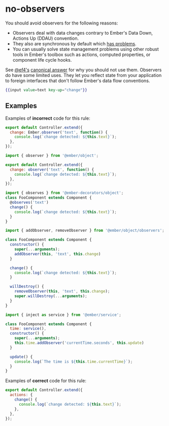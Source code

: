 # no-observers

You should avoid observers for the following reasons:

* Observers deal with data changes contrary to Ember's Data Down, Actions Up (DDAU) convention.
* They also are synchronous by default which [has problems](https://emberjs.github.io/rfcs/0494-async-observers.html#motivation).
* You can usually solve state management problems using other robust tools in Ember's toolbox such as actions, computed properties, or component life cycle hooks.

See [@ef4's](https://github.com/ef4/) [canonical answer](https://discuss.emberjs.com/t/why-should-i-not-use-observers-in-my-ember-application/16868/3) for why you should not use them.
Observers do have some limited uses. They let you reflect state from your application to foreign interfaces that don't follow Ember's data flow conventions.

```hbs
{{input value=text key-up="change"}}
```

## Examples

Examples of **incorrect** code for this rule:

```js
export default Controller.extend({
  change: Ember.observer('text', function() {
    console.log(`change detected: ${this.text}`);
  },
});
```

```js
import { observer } from '@ember/object';

export default Controller.extend({
  change: observer('text', function() {
    console.log(`change detected: ${this.text}`);
  },
});
```

```js
import { observes } from '@ember-decorators/object';
class FooComponent extends Component {
  @observes('text')
  change() {
    console.log(`change detected: ${this.text}`);
  }
}
```

```js
import { addObserver, removeObserver } from '@ember/object/observers';

class FooComponent extends Component {
  constructor() {
    super(...arguments);
    addObserver(this, 'text', this.change)
  }

  change() {
    console.log(`change detected: ${this.text}`);
  }

  willDestroy() {
    removeObserver(this, 'text', this.change);
    super.willDestroy(...arguments);
  }
}
```

```js
import { inject as service } from '@ember/service';

class FooComponent extends Component {
  time: service(),
  constructor() {
    super(...arguments);
    this.time.addObserver('currentTime.seconds', this.update)
  }

  update() {
    console.log(`The time is ${this.time.currentTime}`);
  }
}
```

Examples of **correct** code for this rule:

```javascript
export default Controller.extend({
  actions: {
    change() {
      console.log(`change detected: ${this.text}`);
    },
  },
});
```
